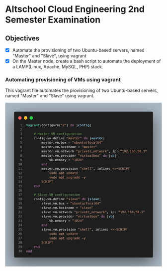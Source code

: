 # Altschool Cloud Engineering 2nd Semester Examination

## Objectives

* [x] Automate the provisioning of two Ubuntu-based servers, named "Master" and "Slave", using vagrant
* [x] On the Master node, create a bash script to automate the deployment of a LAMP(Linux, Apache, MySQL, PHP) stack.

### Automating provisioning of VMs using vagrant

This vagrant file automates the provisioning of two Ubuntu-based servers, named "Master" and "Slave" using vagrant.

![Vagrantfile](/images/vagrantfile.png)